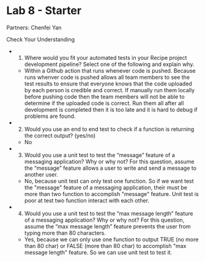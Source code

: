 # Lab 8 - Starter
Partners: Chenfei Yan

Check Your Understanding
- 1) Where would you fit your automated tests in your Recipe project development pipeline? Select one of the following and explain why.
  -  Within a Github action that runs whenever code is pushed. Because runs whenver code is pushed allows all team members to see the test results to ensure that everyone knows that the code uploaded by each person is credible and correct. If manually run them locally before pushing code then the team members will not be able to determine if the uploaded code is correct. Run them all after all development is completed then it is too late and it is hard to debug if problems are found.

- 2) Would you use an end to end test to check if a function is returning the correct output? (yes/no)
  - No

- 3) Would you use a unit test to test the “message” feature of a messaging application? Why or why not? For this question, assume the “message” feature allows a user to write and send a message to another user.
  - No, because unit test can only test one function. So if we want test the "message" feature of a messaging application, their must be more than two function to accomplish "message" feature. Unit test is poor at test two function interact with each other.

- 4) Would you use a unit test to test the “max message length” feature of a messaging application? Why or why not? For this question, assume the “max message length” feature prevents the user from typing more than 80 characters.
  - Yes, because we can only use one function to output TRUE (no more than 80 char) or FALSE (more than 80 char) to accomplish "max message length" feature. So we can use unit test to test it.  